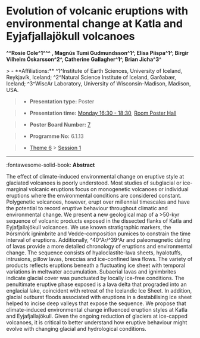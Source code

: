 # Evolution of volcanic eruptions with environmental change at Katla and Eyjafjallajökull volcanoes

**^^Rosie Cole^1^^^ , Magnús Tumi Gudmundsson^1^, Elisa Piispa^1^, Birgir Vilhelm Óskarsson^2^, Catherine Gallagher^1^, Brian Jicha^3^**

<!-- more -->> - **Affiliations:** ^1^Institute of Earth Sciences, University of Iceland, Reykjavík, Iceland; ^2^Natural Science Institute of Iceland, Garðabær, Iceland; ^3^WiscAr Laboratory, University of Wisconsin-Madison, Madison, USA.

> - **Presentation type:** Poster

> - **Presentation time:** [Monday 16:30 - 18:30](../sessions_comparison.md#__tabbed_1_6), [Room Poster Hall](../maps_venue.md#__tabbed_1_1)

> - **Poster Board Number:** [7](../map_poster_boards.md#monday)

> - **Programme No:** 6.1.13

> - [Theme 6](../theme6.md) > [Session 1](../sessions/session-6-1.md)

--- 

:fontawesome-solid-book: **Abstract**

The effect of climate-induced environmental change on eruptive style at glaciated volcanoes is poorly understood. Most studies of subglacial or ice-marginal volcanic eruptions focus on monogenetic volcanoes or individual eruptions where the environmental conditions are considered constant. Polygenetic volcanoes, however, erupt over millennial timescales and have the potential to record eruptive behaviour throughout climatic and environmental change. We present a new geological map of a >50-kyr sequence of volcanic products exposed in the dissected flanks of Katla and Eyjafjallajökull volcanoes. We use known stratigraphic markers, the Þórsmörk ignimbrite and Vedde-composition pumices to constrain the time interval of eruptions. Additionally, ^40^Ar/^39^Ar and paleomagnetic dating of lavas provide a more detailed chronology of eruptions and environmental change.
The sequence consists of hyaloclastite-lava sheets, hyalotuffs, intrusions, pillow lavas, breccias and ice-confined lava flows. The variety of products reflects eruptions beneath a fluctuating ice sheet with temporal variations in meltwater accumulation. Subaerial lavas and ignimbrites indicate glacial cover was punctuated by locally ice-free conditions. The penultimate eruptive phase exposed is a lava delta that prograded into an englacial lake, coincident with retreat of the Icelandic Ice Sheet. In addition, glacial outburst floods associated with eruptions in a destabilising ice sheet helped to incise deep valleys that expose the sequence. We propose that climate-induced environmental change influenced eruption styles at Katla and Eyjafjallajökull. Given the ongoing reduction of glaciers at ice-capped volcanoes, it is critical to better understand how eruptive behaviour might evolve with changing glacial and hydrological conditions.

